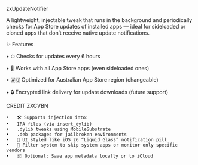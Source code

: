 zxUpdateNotifier

A lightweight, injectable tweak that runs in the background and periodically checks for App Store updates of installed apps — ideal for sideloaded or cloned apps that don’t receive native update notifications.

✨ Features
	
•	⏱ Checks for updates every 6 hours
	
•	📲 Works with all App Store apps (even sideloaded ones)
	
•	🇦🇺 Optimized for Australian App Store region (changeable)
	
•	🔒 Encrypted link delivery for update downloads (future support)

CREDIT ZXCVBN

	•	🛠 Supports injection into:
	•	IPA files (via insert_dylib)
	•	.dylib tweaks using MobileSubstrate
	•	.deb packages for jailbroken environments
	•	🧊 UI styled like iOS 26 “Liquid Glass” notification pill
	•	🎯 Filter system to skip system apps or monitor only specific vendors
	•	📦 Optional: Save app metadata locally or to iCloud